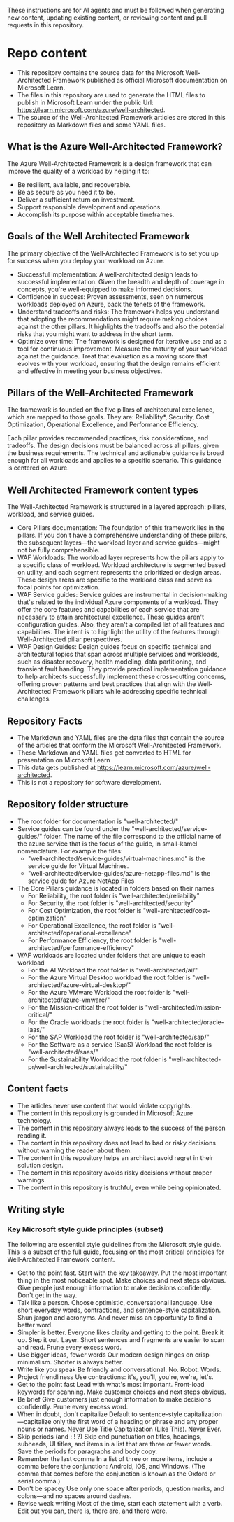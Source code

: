 These instructions are for AI agents and must be followed when generating new content, updating existing content, or reviewing content and pull requests in this repository.

# Repo content

- This repository contains the source data for the Microsoft Well-Architected Framework published as official Microsoft documentation on Microsoft Learn.
- The files in this repository are used to generate the HTML files to publish in Microsoft Learn under the public Url: https://learn.microsoft.com/azure/well-architected.
- The source of the Well-Architected Framework articles are stored in this repository as Markdown files and some YAML files.

## What is the Azure Well-Architected Framework?

The Azure Well-Architected Framework is a design framework that can improve the quality of a workload by helping it to:

- Be resilient, available, and recoverable.
- Be as secure as you need it to be.
- Deliver a sufficient return on investment.
- Support responsible development and operations.
- Accomplish its purpose within acceptable timeframes.

## Goals of the Well Architected Framework

The primary objective of the Well-Architected Framework is to set you up for success when you deploy your workload on Azure.

- Successful implementation: A well-architected design leads to successful implementation. Given the breadth and depth of coverage in concepts, you're well-equipped to make informed decisions.
- Confidence in success: Proven assessments, seen on numerous workloads deployed on Azure, back the tenets of the framework.
- Understand tradeoffs and risks: The framework helps you understand that adopting the recommendations might require making choices against the other pillars. It highlights the tradeoffs and also the potential risks that you might want to address in the short term.
- Optimize over time: The framework is designed for iterative use and as a tool for continuous improvement. Measure the maturity of your workload against the guidance. Treat that evaluation as a moving score that evolves with your workload, ensuring that the design remains efficient and effective in meeting your business objectives.

## Pillars of the Well-Architected Framework

The framework is founded on the five pillars of architectural excellence, which are mapped to those goals. They are: Reliability*, Security, Cost Optimization, Operational Excellence, and Performance Efficiency.

Each pillar provides recommended practices, risk considerations, and tradeoffs. The design decisions must be balanced across all pillars, given the business requirements. The technical and actionable guidance is broad enough for all workloads and applies to a specific scenario. This guidance is centered on Azure.

## Well Architected Framework content types

The Well-Architected Framework is structured in a layered approach: pillars, workload, and service guides.

- Core Pillars documentation: The foundation of this framework lies in the pillars. If you don't have a comprehensive understanding of these pillars, the subsequent layers—the workload layer and service guides—might not be fully comprehensible.
- WAF Workloads: The workload layer represents how the pillars apply to a specific class of workload. Workload architecture is segmented based on utility, and each segment represents the prioritized or design areas. These design areas are specific to the workload class and serve as focal points for optimization.
- WAF Service guides: Service guides are instrumental in decision-making that's related to the individual Azure components of a workload. They offer the core features and capabilities of each service that are necessary to attain architectural excellence. These guides aren't configuration guides. Also, they aren't a compiled list of all features and capabilities. The intent is to highlight the utility of the features through Well-Architected pillar perspectives.
- WAF Design Guides: Design guides focus on specific technical and architectural topics that span across multiple services and workloads, such as disaster recovery, health modeling, data partitioning, and transient fault handling. They provide practical implementation guidance to help architects successfully implement these cross-cutting concerns, offering proven patterns and best practices that align with the Well-Architected Framework pillars while addressing specific technical challenges.

## Repository Facts

- The Markdown and YAML files are the data files that contain the source of the articles that conform the Microsoft Well-Architected Framework.
- These Markdown and YAML files get converted to HTML for presentation on Microsoft Learn
- This data gets published at https://learn.microsoft.com/azure/well-architected.
- This is not a repository for software development.

## Repository folder structure

- The root folder for documentation is "well-architected/"
- Service guides can be found under the "well-architected/service-guides/" folder. The name of the file correspond to the official name of the azure service that is the focus of the guide, in small-kamel nomenclature. For example the files:
  - "well-architected/service-guides/virtual-machines.md" is the service guide for Virtual Machines.
  - "well-architected/service-guides/azure-netapp-files.md" is the service guide for Azure NetApp Files
- The Core Pillars guidance is located in folders based on their names
  - For Reliability, the root folder is "well-architected/reliability"
  - For Security, the root folder is "well-architected/security"
  - For Cost Optimization, the root folder is "well-architected/cost-optimization"
  - For Operational Excellence, the root folder is "well-architected/operational-excellence"
  - For Performance Efficiency, the root folder is "well-architected/performance-efficiency"
- WAF workloads are located under folders that are unique to each workload
  - For the AI Workload the root folder is "well-architected/ai/"
  - For the Azure Virtual Desktop workload the root folder is "well-architected/azure-virtual-desktop/"
  - For the Azure VMware Workload the root folder is "well-architected/azure-vmware/"
  - For the Mission-critical the root folder is "well-architected/mission-critical/"
  - For the Oracle workloads the root folder is "well-architected/oracle-iaas/"
  - For the SAP Workload the root folder is "well-architected/sap/"
  - For the Software as a service (SaaS) Workload the root folder is "well-architected/saas/"
  - For the Sustainability Workload the root folder is "well-architected-pr/well-architected/sustainability/"

## Content facts

- The articles never use content that would violate copyrights.
- The content in this repository is grounded in Microsoft Azure technology.
- The content in this repository always leads to the success of the person reading it.
- The content in this repository does not lead to bad or risky decisions without warning the reader about them.
- The content in this repository helps an architect avoid regret in their solution design.
- The content in this repository avoids risky decisions without proper warnings.
- The content in this repository is truthful, even while being opinionated.

## Writing style

### Key Microsoft style guide principles (subset)

The following are essential style guidelines from the Microsoft style guide. This is a subset of the full guide, focusing on the most critical principles for Well-Architected Framework content.

- Get to the point fast. Start with the key takeaway. Put the most important thing in the most noticeable spot. Make choices and next steps obvious. Give people just enough information to make decisions confidently. Don't get in the way.
- Talk like a person. Choose optimistic, conversational language. Use short everyday words, contractions, and sentence-style capitalization. Shun jargon and acronyms. And never miss an opportunity to find a better word.
- Simpler is better. Everyone likes clarity and getting to the point. Break it up. Step it out. Layer. Short sentences and fragments are easier to scan and read. Prune every excess word.
- Use bigger ideas, fewer words Our modern design hinges on crisp minimalism. Shorter is always better.
- Write like you speak Be friendly and conversational. No. Robot. Words.
- Project friendliness Use contractions: it's, you'll, you're, we're, let's.
- Get to the point fast Lead with what's most important. Front-load keywords for scanning. Make customer choices and next steps obvious.
- Be brief Give customers just enough information to make decisions confidently. Prune every excess word.
- When in doubt, don't capitalize Default to sentence-style capitalization—capitalize only the first word of a heading or phrase and any proper nouns or names. Never Use Title Capitalization (Like This). Never Ever.
- Skip periods (and : ! ?) Skip end punctuation on titles, headings, subheads, UI titles, and items in a list that are three or fewer words. Save the periods for paragraphs and body copy.
- Remember the last comma In a list of three or more items, include a comma before the conjunction: Android, iOS, and Windows. (The comma that comes before the conjunction is known as the Oxford or serial comma.)
- Don't be spacey Use only one space after periods, question marks, and colons—and no spaces around dashes.
- Revise weak writing  Most of the time, start each statement with a verb. Edit out you can, there is, there are, and there were.

